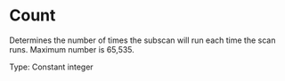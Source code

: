 # Count

Determines the number of times the subscan will run each time the scan runs. Maximum number is 65,535.

Type: Constant integer
